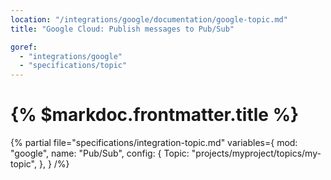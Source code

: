 ```yaml
---
location: "/integrations/google/documentation/google-topic.md"
title: "Google Cloud: Publish messages to Pub/Sub"

goref:
  - "integrations/google"
  - "specifications/topic"
---
```


# {% $markdoc.frontmatter.title %}

{% partial file="specifications/integration-topic.md" variables={
    mod: "google",
    name: "Pub/Sub",
    config: {
      Topic: "projects/myproject/topics/my-topic",
    },
  }
/%} 
